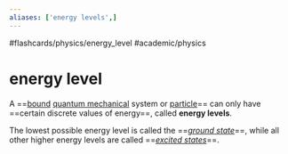 ```yaml
---
aliases: ['energy levels',]
---
```


#flashcards/physics/energy_level #academic/physics

# energy level

A ==[bound](bound%20state.md) [quantum mechanical](quantum%20mechanics.md) system or [particle](particle.md)== can only have ==certain discrete values of energy==, called __energy levels__. <!--SR:!2022-12-26,8,250!2022-12-20,2,230-->

The lowest possible energy level is called the ==_[ground state](ground%20state.md)_==, while all other higher energy levels are called ==_[excited states](excited%20state.md)_==. <!--SR:!2022-12-19,4,270!2022-12-19,4,270-->
